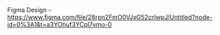 Figma Design - https://www.figma.com/file/28rpn2FmO0VJxG52crlwpJ/Untitled?node-id=0%3A1&t=a3YOhuf3YCpl7vmo-0